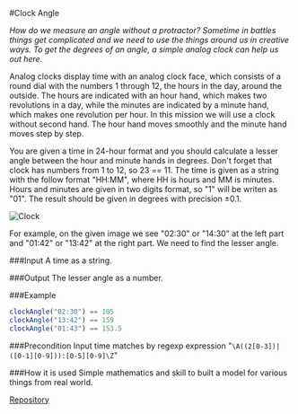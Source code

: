 #Clock Angle

*How do we measure an angle without a protractor? Sometime in battles things get complicated and we need to use the things around us in creative ways. To get the degrees of an angle, a simple analog clock can help us out here.*

Analog clocks display time with an analog clock face, which consists of a round dial with the numbers 1 through 12, the hours in the day, around the outside. The hours are indicated with an hour hand, which makes two revolutions in a day, while the minutes are indicated by a minute hand, which makes one revolution per hour. In this mission we will use a clock without second hand. The hour hand moves smoothly and the minute hand moves step by step.

You are given a time in 24-hour format and you should calculate a lesser angle between the hour and minute hands in degrees. Don't forget that clock has numbers from 1 to 12, so 23 == 11. The time is given as a string with the follow format "HH:MM", where HH is hours and MM is minutes. Hours and minutes are given in two digits format, so "1" will be writen as "01". The result should be given in degrees with precision ±0.1.

![Clock](https://code-empire.s3.amazonaws.com/media/mission_images/45/clocks.svg)

For example, on the given image we see "02:30" or "14:30" at the left part and "01:42" or "13:42" at the right part. We need to find the lesser angle.

###Input
A time as a string.

###Output
The lesser angle as a number.

###Example
```javascript
clockAngle("02:30") == 105
clockAngle("13:42") == 159
clockAngle("01:43") == 153.5
```

###Precondition
Input time matches by regexp expression "`\A((2[0-3])|([0-1][0-9])):[0-5][0-9]\Z`"

###How it is used
Simple mathematics and skill to built a model for various things from real world.

[Repository](https://github.com/Checkio-Game-Missions/checkio-empire-clock-angle.git)
